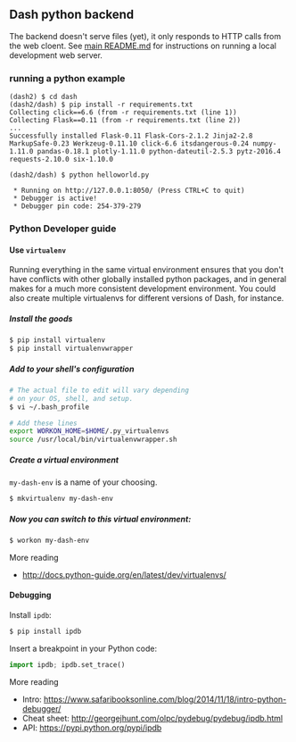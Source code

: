 
## Dash python backend

The backend doesn't serve files (yet), it only responds to HTTP calls from the web cloent. See [main README.md](../README.md) for instructions on running a local development web server.

### running a python example

```
(dash2) $ cd dash
(dash2/dash) $ pip install -r requirements.txt
Collecting click==6.6 (from -r requirements.txt (line 1))
Collecting Flask==0.11 (from -r requirements.txt (line 2))
...
Successfully installed Flask-0.11 Flask-Cors-2.1.2 Jinja2-2.8 MarkupSafe-0.23 Werkzeug-0.11.10 click-6.6 itsdangerous-0.24 numpy-1.11.0 pandas-0.18.1 plotly-1.11.0 python-dateutil-2.5.3 pytz-2016.4 requests-2.10.0 six-1.10.0

(dash2/dash) $ python helloworld.py

 * Running on http://127.0.0.1:8050/ (Press CTRL+C to quit)
 * Debugger is active!
 * Debugger pin code: 254-379-279
```


### Python Developer guide

#### Use `virtualenv`

Running everything in the same virtual environment ensures that you don't have
conflicts with other globally installed python packages, and in general makes
for a much more consistent development environment. You could also create
multiple virtualenvs for different versions of Dash, for instance.

##### Install the goods

```sh
$ pip install virtualenv
$ pip install virtualenvwrapper
```

##### Add to your shell's configuration

```sh
# The actual file to edit will vary depending
# on your OS, shell, and setup.
$ vi ~/.bash_profile

# Add these lines
export WORKON_HOME=$HOME/.py_virtualenvs
source /usr/local/bin/virtualenvwrapper.sh
```

##### Create a virtual environment

`my-dash-env` is a name of your choosing.

```sh
$ mkvirtualenv my-dash-env
```

##### Now you can switch to this virtual environment:

```sh
$ workon my-dash-env
```

More reading
- http://docs.python-guide.org/en/latest/dev/virtualenvs/


#### Debugging

Install `ipdb`:

```sh
$ pip install ipdb
```

Insert a breakpoint in your Python code:

```py
import ipdb; ipdb.set_trace()
```

More reading
- Intro: https://www.safaribooksonline.com/blog/2014/11/18/intro-python-debugger/
- Cheat sheet: http://georgejhunt.com/olpc/pydebug/pydebug/ipdb.html
- API: https://pypi.python.org/pypi/ipdb
